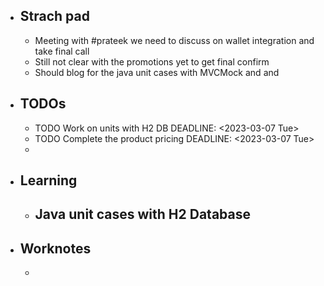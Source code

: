 - ## Strach pad
	- Meeting with #prateek we need to discuss on wallet integration and take final call
	- Still not clear with the promotions yet to get final confirm
	- Should blog for the java unit cases with MVCMock and and
- ## TODOs
	- TODO Work on units with H2 DB
	  DEADLINE: <2023-03-07 Tue>
	- TODO Complete the product pricing
	  DEADLINE: <2023-03-07 Tue>
	-
- ## Learning
	- Java unit cases with H2 Database
		-
- ## Worknotes
	-